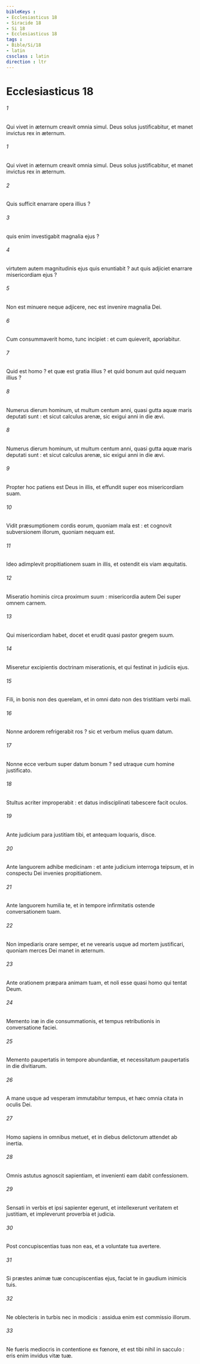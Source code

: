 ```yaml
---
bibleKeys : 
- Ecclesiasticus 18
- Siracide 18
- Si 18
- Ecclesiasticus 18
tags : 
- Bible/Si/18
- latin
cssclass : latin
direction : ltr
---
```


# Ecclesiasticus 18

###### 1
Qui vivet in æternum creavit omnia simul. Deus solus justificabitur, et manet invictus rex in æternum.
###### 1
Qui vivet in æternum creavit omnia simul. Deus solus justificabitur, et manet invictus rex in æternum.
###### 2
Quis sufficit enarrare opera illius ?
###### 3
quis enim investigabit magnalia ejus ?
###### 4
virtutem autem magnitudinis ejus quis enuntiabit ? aut quis adjiciet enarrare misericordiam ejus ?
###### 5
Non est minuere neque adjicere, nec est invenire magnalia Dei.
###### 6
Cum consummaverit homo, tunc incipiet : et cum quieverit, aporiabitur.
###### 7
Quid est homo ? et quæ est gratia illius ? et quid bonum aut quid nequam illius ?
###### 8
Numerus dierum hominum, ut multum centum anni, quasi gutta aquæ maris deputati sunt : et sicut calculus arenæ, sic exigui anni in die ævi.
###### 8
Numerus dierum hominum, ut multum centum anni, quasi gutta aquæ maris deputati sunt : et sicut calculus arenæ, sic exigui anni in die ævi.
###### 9
Propter hoc patiens est Deus in illis, et effundit super eos misericordiam suam.
###### 10
Vidit præsumptionem cordis eorum, quoniam mala est : et cognovit subversionem illorum, quoniam nequam est.
###### 11
Ideo adimplevit propitiationem suam in illis, et ostendit eis viam æquitatis.
###### 12
Miseratio hominis circa proximum suum : misericordia autem Dei super omnem carnem.
###### 13
Qui misericordiam habet, docet et erudit quasi pastor gregem suum.
###### 14
Miseretur excipientis doctrinam miserationis, et qui festinat in judiciis ejus.
###### 15
Fili, in bonis non des querelam, et in omni dato non des tristitiam verbi mali.
###### 16
Nonne ardorem refrigerabit ros ? sic et verbum melius quam datum.
###### 17
Nonne ecce verbum super datum bonum ? sed utraque cum homine justificato.
###### 18
Stultus acriter improperabit : et datus indisciplinati tabescere facit oculos.
###### 19
Ante judicium para justitiam tibi, et antequam loquaris, disce.
###### 20
Ante languorem adhibe medicinam : et ante judicium interroga teipsum, et in conspectu Dei invenies propitiationem.
###### 21
Ante languorem humilia te, et in tempore infirmitatis ostende conversationem tuam.
###### 22
Non impediaris orare semper, et ne verearis usque ad mortem justificari, quoniam merces Dei manet in æternum.
###### 23
Ante orationem præpara animam tuam, et noli esse quasi homo qui tentat Deum.
###### 24
Memento iræ in die consummationis, et tempus retributionis in conversatione faciei.
###### 25
Memento paupertatis in tempore abundantiæ, et necessitatum paupertatis in die divitiarum.
###### 26
A mane usque ad vesperam immutabitur tempus, et hæc omnia citata in oculis Dei.
###### 27
Homo sapiens in omnibus metuet, et in diebus delictorum attendet ab inertia.
###### 28
Omnis astutus agnoscit sapientiam, et invenienti eam dabit confessionem.
###### 29
Sensati in verbis et ipsi sapienter egerunt, et intellexerunt veritatem et justitiam, et impleverunt proverbia et judicia.
###### 30
Post concupiscentias tuas non eas, et a voluntate tua avertere.
###### 31
Si præstes animæ tuæ concupiscentias ejus, faciat te in gaudium inimicis tuis.
###### 32
Ne oblecteris in turbis nec in modicis : assidua enim est commissio illorum.
###### 33
Ne fueris mediocris in contentione ex fœnore, et est tibi nihil in sacculo : eris enim invidus vitæ tuæ.
